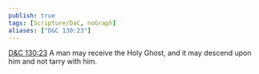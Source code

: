 ```yaml
---
publish: true
tags: [Scripture/DaC, noGraph]
aliases: ["D&C 130:23"]
---
```

[D&C 130:23](https://churchofjesuschrist.org/study/scriptures/dc-testament/dc/130?lang=eng&id=p23#p23) A man may receive the Holy Ghost, and it may descend upon him and not tarry with him.





